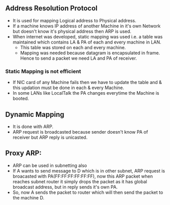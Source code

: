 ## Address Resolution Protocol

- It is used for mapping Logical address to Physical address.
- If a machine knows IP address of another Machine in it's own Network but doesn't know it's physical address then ARP is used.
- When internet was developed, static mapping was used i.e. a table was maintained which contains LA & PA of each and every machine in LAN.
  - This table was stored on each and every machine.
  - Mapping was needed because datagram is encapsulated in frame. Hence to send a packet we need LA and PA of receiver.

### Static Mapping is not efficient
- If NIC card of any Machine fails then we have to update the table and & this updation must be done in each & every Machine.
- In some LANs like LocalTalk the PA changes everytime the Machine is booted.

## Dynamic Mapping
- It is done with ARP.
- ARP request is broadcasted because sender doesn't know PA of receiver but ARP reply is unicasted.

## Proxy ARP:
- ARP can be used in subnetting also
- If A wants to send message to D which is in other subnet, ARP request is broacasted with PA(FF:FF:FF:FF:FF:FF), now this ARP packet when reaches subnet router it simply drops the packet as it has global broadcast address, but in reply sends it's own PA.
- So, now A sends the packet to router which will then send the packet to the machine D.